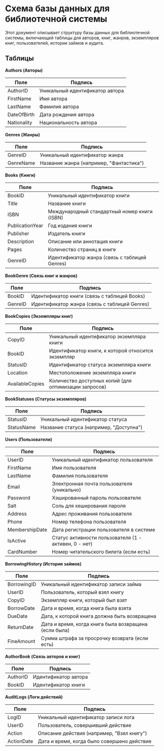 # Схема базы данных для библиотечной системы

Этот документ описывает структуру базы данных для библиотечной системы, включающей таблицы для авторов, книг, жанров, экземпляров книг, пользователей, истории займов и аудита.

## Таблицы

**Authors (Авторы)**

| Поле      | Подпись                                   |
|------------|-------------------------------------------|
| AuthorID   | Уникальный идентификатор автора           |
| FirstName | Имя автора                              |
| LastName   | Фамилия автора                           |
| DateOfBirth| Дата рождения автора                      |
| Nationality| Национальность автора                     |


**Genres (Жанры)**

| Поле      | Подпись                                  |
|------------|------------------------------------------|
| GenreID    | Уникальный идентификатор жанра            |
| GenreName | Название жанра (например, "Фантастика") |


**Books (Книги)**

| Поле          | Подпись                                         |
|----------------|-------------------------------------------------|
| BookID        | Уникальный идентификатор книги                    |
| Title         | Название книги                                  |
| ISBN          | Международный стандартный номер книги (ISBN)       |
| PublicationYear| Год издания книги                               |
| Publisher     | Издатель книги                                  |
| Description   | Описание или аннотация книги                     |
| Pages         | Количество страниц в книге                        |
| GenreID       | Идентификатор жанра (связь с таблицей Genres)    |


**BookGenre (Связь книг и жанров)**

| Поле      | Подпись                                       |
|------------|-----------------------------------------------|
| BookID    | Идентификатор книги (связь с таблицей Books)    |
| GenreID    | Идентификатор жанра (связь с таблицей Genres)    |


**BookCopies (Экземпляры книг)**

| Поле        | Подпись                                            |
|--------------|----------------------------------------------------|
| CopyID       | Уникальный идентификатор экземпляра книги           |
| BookID       | Идентификатор книги, к которой относится экземпляр |
| StatusID     | Идентификатор статуса экземпляра книги           |
| Location     | Местоположение экземпляра книги                    |
| AvailableCopies | Количество доступных копий (для оптимизации запросов) |


**BookStatuses (Статусы экземпляров)**

| Поле        | Подпись                                   |
|--------------|-------------------------------------------|
| StatusID     | Уникальный идентификатор статуса           |
| StatusName   | Название статуса (например, "Доступна")    |


**Users (Пользователи)**

| Поле          | Подпись                                         |
|----------------|-------------------------------------------------|
| UserID        | Уникальный идентификатор пользователя           |
| FirstName     | Имя пользователя                              |
| LastName      | Фамилия пользователя                           |
| Email         | Электронная почта пользователя (уникально)       |
| Password      | Хэшированный пароль пользователя                 |
| Salt          | Соль для хеширования пароля                      |
| Address       | Адрес проживания пользователя                  |
| Phone         | Номер телефона пользователя                    |
| MembershipDate| Дата регистрации пользователя в системе          |
| IsActive      | Статус активности пользователя (1 - активен, 0 - нет) |
| CardNumber   | Номер читательского билета (если есть)          |


**BorrowingHistory (История займов)**

| Поле          | Подпись                                            |
|----------------|----------------------------------------------------|
| BorrowingID    | Уникальный идентификатор записи займа               |
| UserID        | Пользователь, который взял книгу                    |
| CopyID        | Экземпляр книги, который был взят                  |
| BorrowDate    | Дата и время, когда книга была взята                |
| DueDate       | Дата, к которой книга должна быть возвращена         |
| ReturnDate    | Дата и время, когда книга была возвращена (если была) |
| FineAmount    | Сумма штрафа за просрочку возврата (если есть)      |


**AuthorBook (Связь авторов и книг)**

| Поле       | Подпись                                 |
|-------------|-----------------------------------------|
| AuthorID    | Идентификатор автора                     |
| BookID      | Идентификатор книги                      |


**AuditLogs (Логи действий)**

| Поле        | Подпись                                            |
|--------------|----------------------------------------------------|
| LogID        | Уникальный идентификатор записи лога                |
| UserID       | Пользователь, совершивший действие                  |
| Action       | Описание действия (например, "Взял книгу")          |
| ActionDate   | Дата и время, когда было совершено действие        |






